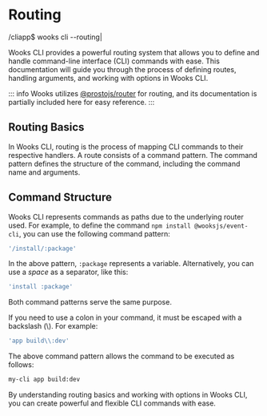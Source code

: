 # Routing
<span class="cli-header"><span class="cli-path">/cliapp</span><span class="cli-invite">$</span> wooks cli --routing<span class="cli-blink">|</span></span>

Wooks CLI provides a powerful routing system that allows you to define and handle command-line interface (CLI) commands with ease.
This documentation will guide you through the process of defining routes, handling arguments, and working with options in Wooks CLI.

::: info
Wooks utilizes [@prostojs/router](https://github.com/prostojs/router) for routing, and its
documentation is partially included here for easy reference.
:::

## Routing Basics

In Wooks CLI, routing is the process of mapping CLI commands to their respective handlers.
A route consists of a command pattern.
The command pattern defines the structure of the command, including the command name and arguments.

## Command Structure

Wooks CLI represents commands as paths due to the underlying router used.
For example, to define the command `npm install @wooksjs/event-cli`, you can use the following command pattern:

```js
'/install/:package'
```

In the above pattern, `:package` represents a variable. Alternatively, you can use a _space_ as a separator, like this:

```js
'install :package'
```

Both command patterns serve the same purpose.

If you need to use a colon in your command, it must be escaped with a backslash (\\). For example:

```js
'app build\\:dev'
```

The above command pattern allows the command to be executed as follows:

```bash
my-cli app build:dev
```


By understanding routing basics and working with options in Wooks CLI, you can create powerful and flexible CLI commands with ease.
